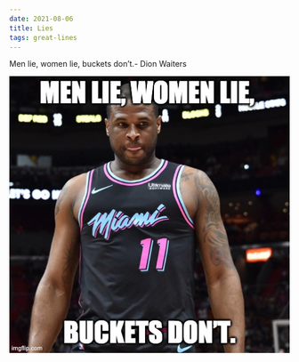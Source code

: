 ```yaml
---
date: 2021-08-06
title: Lies
tags: great-lines
---
```


Men lie, women lie, buckets don’t.- Dion Waiters

![dion](https://raw.githubusercontent.com/muneer78/muneer78.github.io/master/images/waiters.jpeg)



